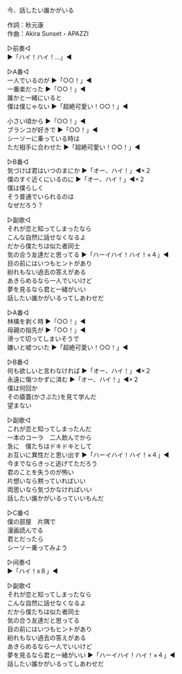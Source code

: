 今、話したい誰かがいる  
  
作詞：秋元康  
作曲：Akira Sunset・APAZZI  
  
▷前奏◁  
▶「ハイ！ハイ！…」◀   
  
▷A番◁  
一人でいるのが ▶「○○！」◀   
一番楽だった ▶「○○！」◀   
誰かと一緒にいると  
僕は僕じゃない ▶「超絶可愛い！○○！」◀   
  
小さい頃から ▶「○○！」◀   
ブランコが好きで ▶「○○！」◀   
シーソーに乗っている時は  
ただ相手に合わせた ▶「超絶可愛い！○○！」◀   
  
▷B番◁  
気づけば君はいつのまにか ▶「オー、ハイ！」◀×２   
僕のすぐ近くにいるのに ▶「オー、ハイ！」◀×２   
僕は僕らしく  
そう普通でいられるのは  
なぜだろう？  
  
▷副歌◁  
それが恋と知ってしまったなら  
こんな自然に話せなくなるよ  
だから僕たちは似た者同士  
気の合う友達だと思ってる ▶「ハーイハイ！ハイ！×４」◀   
目の前にはいつもヒントがあり  
紛れもない過去の答えがある  
あきらめるなら一人でいいけど  
夢を見るなら君と一緒がいい  
話したい誰かがいるってしあわせだ  
  
▷A番◁  
林檎を剥く時 ▶「○○！」◀   
母親の指先が ▶「○○！」◀   
滑って切ってしまいそうで  
嫌いと嘘ついた ▶「超絶可愛い！○○！」◀   
  
▷B番◁  
何も欲しいと言わなければ ▶「オー、ハイ！」◀×２   
永遠に傷つかずに済む ▶「オー、ハイ！」◀×２   
僕は何回か  
その瘡蓋(かさぶた)を見て学んだ  
望まない  
  
▷副歌◁  
これが恋と知ってしまったんだ  
一本のコーラ　二人飲んでから  
急に　僕たちはドキドキとして  
お互いに異性だと思い出す ▶「ハーイハイ！ハイ！×４」◀   
今までならきっと逃げてただろう  
君のことを失うのが怖い  
片想いなら黙っていればいい  
両思いなら気づかなければいい  
話したい誰かがいるっていいもんだ  
  
▷C番◁  
僕の部屋　片隅で  
漫画読んでる  
君とだったら  
シーソー乗ってみよう  
  
▷间奏◁  
▶「ハイ！x８」◀   
  
▷副歌◁  
それが恋と知ってしまったなら  
こんな自然に話せなくなるよ  
だから僕たちは似た者同士  
気の合う友達だと思ってる  
目の前にはいつもヒントがあり  
紛れもない過去の答えがある  
あきらめるなら一人でいいけど  
夢を見るなら君と一緒がいい ▶「ハーイハイ！ハイ！×４」◀   
話したい誰かがいるってしあわせだ  
